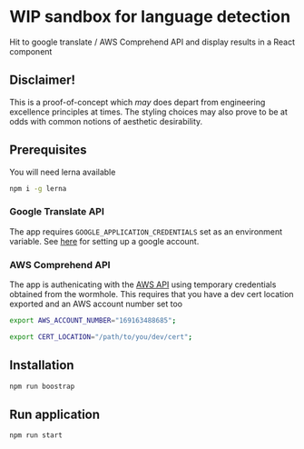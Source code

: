 # WIP sandbox for language detection


Hit to google translate / AWS Comprehend API and display results in a React component

## Disclaimer!
This is a proof-of-concept which _may_ does depart from engineering excellence principles at times. The styling choices may also prove to be at odds with common notions of aesthetic desirability.

## Prerequisites

You will need lerna available

```bash
npm i -g lerna
```

### Google Translate API

The app requires `GOOGLE_APPLICATION_CREDENTIALS` set as an environment variable.
See [here](https://cloud.google.com/translate/docs/quickstart) for setting up a google account.

### AWS Comprehend API

The app is authenicating with the [AWS API](https://aws.amazon.com/comprehend) using temporary credentials obtained from the wormhole. This requires that you have a dev cert location exported and an AWS account number set too

```bash
export AWS_ACCOUNT_NUMBER="169163488685";

export CERT_LOCATION="/path/to/you/dev/cert";
```

## Installation

```bash
npm run boostrap
```

## Run application

```bash
npm run start
```
